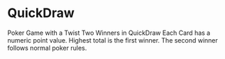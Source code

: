 # QuickDraw
Poker Game with a Twist
Two Winners in QuickDraw 
Each Card has a numeric point value.  Highest total is the first winner.
The second winner follows normal poker rules.
